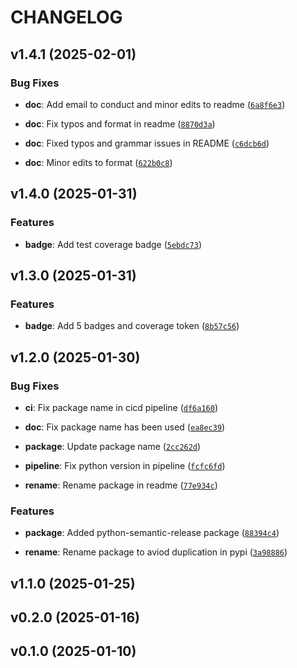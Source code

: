 # CHANGELOG


## v1.4.1 (2025-02-01)

### Bug Fixes

- **doc**: Add email to conduct and minor edits to readme
  ([`6a8f6e3`](https://github.com/UBC-MDS/pyeda/commit/6a8f6e3509688e34967d9b6ce58509d0e6a81e89))

- **doc**: Fix typos and format in readme
  ([`8870d3a`](https://github.com/UBC-MDS/pyeda/commit/8870d3ae73e2c6ffba9fe2feb7722526900a6bc6))

- **doc**: Fixed typos and grammar issues in README
  ([`c6dcb6d`](https://github.com/UBC-MDS/pyeda/commit/c6dcb6d5aa6f83b3e032eee9dc2a60bc0ab55aba))

- **doc**: Minor edits to format
  ([`622b0c8`](https://github.com/UBC-MDS/pyeda/commit/622b0c827648243f31cc42be04b2ac6976ae7ecd))


## v1.4.0 (2025-01-31)

### Features

- **badge**: Add test coverage badge
  ([`5ebdc73`](https://github.com/UBC-MDS/pyeda/commit/5ebdc73183e09a4118a0dcd2826ab261a795bda4))


## v1.3.0 (2025-01-31)

### Features

- **badge**: Add 5 badges and coverage token
  ([`8b57c56`](https://github.com/UBC-MDS/pyeda/commit/8b57c56570dd1c713c1b8025c19f25ec0b6032fe))


## v1.2.0 (2025-01-30)

### Bug Fixes

- **ci**: Fix package name in cicd pipeline
  ([`df6a160`](https://github.com/UBC-MDS/pyeda/commit/df6a160ca3c7d9b9b9f93951686e1540d4d38cb0))

- **doc**: Fix package name has been used
  ([`ea8ec39`](https://github.com/UBC-MDS/pyeda/commit/ea8ec3989332800cbfea4927bedd7a8632cbc20f))

- **package**: Update package name
  ([`2cc262d`](https://github.com/UBC-MDS/pyeda/commit/2cc262db8470353ace907ed24d720571df04d6c7))

- **pipeline**: Fix python version in pipeline
  ([`fcfc6fd`](https://github.com/UBC-MDS/pyeda/commit/fcfc6fd3d3e256bb715d06515bf67b78af4ceac0))

- **rename**: Rename package in readme
  ([`77e934c`](https://github.com/UBC-MDS/pyeda/commit/77e934ccde0e30b19ee199eefa78c83fe3ac73a9))

### Features

- **package**: Added python-semantic-release package
  ([`88394c4`](https://github.com/UBC-MDS/pyeda/commit/88394c4e5358fb6007c9137685009f3b1d0feceb))

- **rename**: Rename package to aviod duplication in pypi
  ([`3a98886`](https://github.com/UBC-MDS/pyeda/commit/3a98886243d9d0d513393e388b017dabc16024e6))


## v1.1.0 (2025-01-25)


## v0.2.0 (2025-01-16)


## v0.1.0 (2025-01-10)
